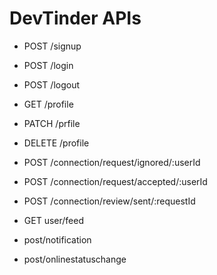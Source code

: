 # DevTinder APIs

- POST /signup
- POST /login
- POST /logout

- GET /profile
- PATCH /prfile
- DELETE /profile

- POST /connection/request/ignored/:userId
- POST /connection/request/accepted/:userId
- POST /connection/review/sent/:requestId

- GET user/feed

- post/notification
- post/onlinestatuschange
